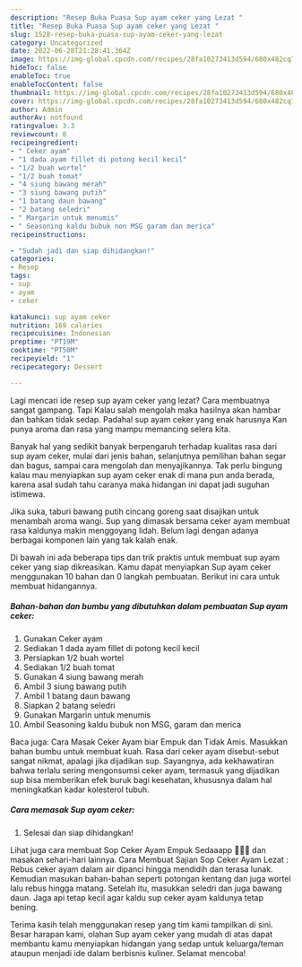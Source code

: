 ```yaml
---
description: "Resep Buka Puasa Sup ayam ceker yang Lezat "
title: "Resep Buka Puasa Sup ayam ceker yang Lezat "
slug: 1528-resep-buka-puasa-sup-ayam-ceker-yang-lezat
category: Uncategorized
date: 2022-06-28T21:28:41.364Z
image: https://img-global.cpcdn.com/recipes/28fa10273413d594/680x482cq70/sup-ayam-ceker-foto-resep-utama.jpg
hideToc: false
enableToc: true
enableTocContent: false
thumbnail: https://img-global.cpcdn.com/recipes/28fa10273413d594/680x482cq70/sup-ayam-ceker-foto-resep-utama.jpg
cover: https://img-global.cpcdn.com/recipes/28fa10273413d594/680x482cq70/sup-ayam-ceker-foto-resep-utama.jpg
author: Admin
authorAv: notfound
ratingvalue: 3.3
reviewcount: 8
recipeingredient:
- " Ceker ayam"
- "1 dada ayam fillet di potong kecil kecil"
- "1/2 buah wortel"
- "1/2 buah tomat"
- "4 siung bawang merah"
- "3 siung bawang putih"
- "1 batang daun bawang"
- "2 batang seledri"
- " Margarin untuk menumis"
- " Seasoning kaldu bubuk non MSG garam dan merica"
recipeinstructions:

- "Sudah jadi dan siap dihidangkan!"
categories:
- Resep
tags:
- sup
- ayam
- ceker

katakunci: sup ayam ceker 
nutrition: 169 calories
recipecuisine: Indonesian
preptime: "PT19M"
cooktime: "PT50M"
recipeyield: "1"
recipecategory: Dessert

---
```



Lagi mencari ide resep sup ayam ceker yang lezat? Cara membuatnya sangat gampang. Tapi Kalau salah mengolah maka hasilnya akan hambar dan bahkan tidak sedap. Padahal sup ayam ceker yang enak harusnya Kan punya aroma dan rasa yang mampu memancing selera kita.


Banyak hal yang sedikit banyak berpengaruh terhadap kualitas rasa dari sup ayam ceker, mulai dari jenis bahan, selanjutnya pemilihan bahan segar dan bagus, sampai cara mengolah dan menyajikannya. Tak perlu bingung kalau mau menyiapkan sup ayam ceker enak di mana pun anda berada, karena asal sudah tahu caranya maka hidangan ini dapat jadi suguhan istimewa.

Jika suka, taburi bawang putih cincang goreng saat disajikan untuk menambah aroma wangi. Sup yang dimasak bersama ceker ayam membuat rasa kaldunya makin menggoyang lidah. Belum lagi dengan adanya berbagai komponen lain yang tak kalah enak.


Di bawah ini ada beberapa tips dan trik praktis untuk membuat sup ayam ceker yang siap dikreasikan. Kamu dapat menyiapkan Sup ayam ceker menggunakan 10 bahan dan 0 langkah pembuatan. Berikut ini cara untuk membuat hidangannya.

<!--inarticleads1-->

##### Bahan-bahan dan bumbu yang dibutuhkan dalam pembuatan Sup ayam ceker:

1. Gunakan  Ceker ayam
1. Sediakan 1 dada ayam fillet di potong kecil kecil
1. Persiapkan 1/2 buah wortel
1. Sediakan 1/2 buah tomat
1. Gunakan 4 siung bawang merah
1. Ambil 3 siung bawang putih
1. Ambil 1 batang daun bawang
1. Siapkan 2 batang seledri
1. Gunakan  Margarin untuk menumis
1. Ambil  Seasoning kaldu bubuk non MSG, garam dan merica


Baca juga: Cara Masak Ceker Ayam biar Empuk dan Tidak Amis. Masukkan bahan bumbu untuk membuat kuah. Rasa dari ceker ayam disebut-sebut sangat nikmat, apalagi jika dijadikan sup. Sayangnya, ada kekhawatiran bahwa terlalu sering mengonsumsi ceker ayam, termasuk yang dijadikan sup bisa memberikan efek buruk bagi kesehatan, khususnya dalam hal meningkatkan kadar kolesterol tubuh. 

<!--inarticleads2-->

##### Cara memasak Sup ayam ceker:


1. Selesai dan siap dihidangkan!

Lihat juga cara membuat Sop Ceker Ayam Empuk Sedaaapp 🤤🤤🤤 dan masakan sehari-hari lainnya. Cara Membuat Sajian Sop Ceker Ayam Lezat : Rebus ceker ayam dalam air dipanci hingga mendidih dan terasa lunak. Kemudian masukan bahan-bahan seperti potongan kentang dan juga wortel lalu rebus hingga matang. Setelah itu, masukkan seledri dan juga bawang daun. Jaga api tetap kecil agar kaldu sup ceker ayam kaldunya tetap bening. 

Terima kasih telah menggunakan resep yang tim kami tampilkan di sini. Besar harapan kami, olahan Sup ayam ceker yang mudah di atas dapat membantu kamu menyiapkan hidangan yang sedap untuk keluarga/teman ataupun menjadi ide dalam berbisnis kuliner. Selamat mencoba!
